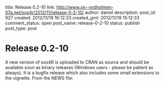 title: Release 0.2-10
link: http://www.xn--nrdholmen-07a.net/sos4r/2012/11/release-0-2-10/
author: daniel
description: 
post_id: 927
created: 2012/11/19 16:12:33
created_gmt: 2012/11/19 15:12:33
comment_status: open
post_name: release-0-2-10
status: publish
post_type: post

# Release 0.2-10

A new version of sos4R is uploaded to CRAN as source and should be available soon as binary releases (Windows users - please be patient as always). It is a bugfix release which also includes some small extensions to the vignette. From the NEWS file: